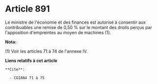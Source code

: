 # Article 891

Le ministre de l'économie et des finances est autorisé à consentir aux contribuables une remise de 0,50 % sur le montant des
droits perçus par l'apposition d'empreintes au moyen de machines (1).

**Nota:**

(1) Voir les articles 71 à 74 de l'annexe IV.

**Liens relatifs à cet article**

	**Cite**:

	  - CGIAN4 71 à 75
